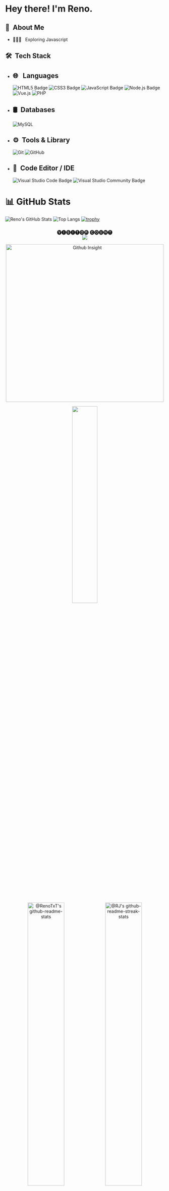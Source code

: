 <h1> Hey there! I'm Reno.</h1>

<h2>👾 &nbsp;About Me </h2>

- 👨🏻‍💻 &nbsp; Exploring Javascript

<h2> 🛠 &nbsp;Tech Stack</h2>

- ## 🌐 &nbsp; Languages
  ![HTML5 Badge](https://img.shields.io/badge/HTML5-E34F26?logo=html5&logoColor=fff&style=flat)
  ![CSS3 Badge](https://img.shields.io/badge/CSS3-1572B6?logo=css3&logoColor=fff&style=flat)
  ![JavaScript Badge](https://img.shields.io/badge/JavaScript-F7DF1E?logo=javascript&logoColor=000&style=flat)
  ![Node.js Badge](https://img.shields.io/badge/Node.js-339933?logo=nodedotjs&logoColor=fff&style=flat)
  ![Vue.js](https://img.shields.io/badge/Vue.js-4FC08D?logo=vue.js&logoColor=fff&style=flat)
  ![PHP](https://img.shields.io/badge/PHP-777BB4?logo=php&logoColor=fff&style=flat)
  
- ## 🛢 &nbsp;Databases
  ![MySQL](https://img.shields.io/badge/MySQL-4479A1?logo=mysql&logoColor=fff&style=flat)

- ## ⚙️ &nbsp;Tools & Library
  ![Git](https://img.shields.io/badge/Git-F05032?logo=git&logoColor=fff&style=flat)
  ![GitHub](https://img.shields.io/badge/GitHub-181717?logo=github&logoColor=fff&style=flat)

- ## 🔧 &nbsp;Code Editor / IDE
  ![Visual Studio Code Badge](https://img.shields.io/badge/Visual%20Studio%20Code-007ACC?logo=visualstudiocode&logoColor=fff&style=flat)
  ![Visual Studio Community Badge](https://img.shields.io/badge/Visual%20Studio%20Community-5C2D91?logo=visualstudio&logoColor=fff&style=flat)

# 📊 GitHub Stats

![Reno's GitHub Stats](https://github-readme-stats.vercel.app/api?username=RenoTxT&show_icons=true&theme=radical)
![Top Langs](https://github-readme-stats.vercel.app/api/top-langs/?username=RenoTxT&layout=compact&theme=radical)
[![trophy](https://github-profile-trophy.vercel.app/?username=RenoTxT&theme=radical&no-frame=true&row=1)](https://github.com/ryo-ma/github-profile-trophy)

### 
<p align="center"> 
 🅥🅘🅢🅘🅣🅞🅡 🅒🅞🅤🅝🅣<br>
  <img src="https://profile-counter.glitch.me/RenoTxT/count.svg"/>
</p>
<p align="center"> 
<img align="center" width="500px" src="@/../page-insights.svg" alt="Github Insight"/>
</p>  
  
<p align="center">
<img src="https://github-readme-stats.vercel.app/api/top-langs/?username=RenoTxT&theme=gotham&layout=compact"width="40%"/> 
</p>

<p align="center">
<a href="https://github.com/RenoTxT?tab=repositories"><img src="https://github-readme-stats-one-bice.vercel.app/api?username=RenoTxT&theme=gotham&show_icons=true&count_private=true&hide_border=false&role=OWNER,ORGANIZATION_MEMBER,COLLABORATOR"  width="48%" alt="@RenoTxT's github-readme-stats"/></a>
<a href="https://github.com/jrohitofficial?tab=stars"><img src="https://github-readme-streak-stats.herokuapp.com?user=RenoTxT&theme=gotham&hide_border=false&date_format=M%20j%5B%2C%20Y%5D"  width="48%" alt="@RJ's github-readme-streak-stats"/></a>
</p>


<!-- <p align="center">
  <a href="https://github.com/jrohitofficial"><img src="contributions.svg"></a> -->
</p>

<br/>

